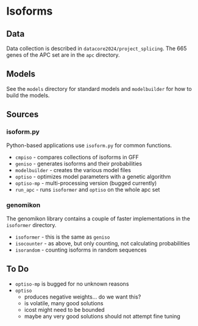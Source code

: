 Isoforms
========

## Data ##

Data collection is described in `datacore2024/project_splicing`. The 665 genes
of the APC set are in the `apc` directory.

## Models ##

See the `models` directory for standard models and `modelbuilder` for how to
build the models.

## Sources ##

### isoform.py

Python-based applications use `isoform.py` for common functions.

+ `cmpiso` - compares collections of isoforms in GFF
+ `geniso` - generates isoforms and their probabilities
+ `modelbuilder` - creates the various model files
+ `optiso` - optimizes model parameters with a genetic algorithm
+ `optiso-mp` - multi-processing version (bugged currently)
+ `run_apc` - runs `isoformer` and `optiso` on the whole apc set

### genomikon

The genomikon library contains a couple of faster implementations in the
`isoformer` directory.

+ `isoformer` - this is the same as `geniso`
+ `isocounter` - as above, but only counting, not calculating probabilities
+ `isorandom` - counting isoforms in random sequences

## To Do ##

+ `optiso-mp` is bugged for no unknown reasons
+ `optiso`
	+ produces negative weights... do we want this?
	+ is volatile, many good solutions
	+ icost might need to be bounded
	+ maybe any very good solutions should not attempt fine tuning
